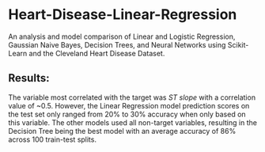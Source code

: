 # Heart-Disease-Linear-Regression

An analysis and model comparison of Linear and Logistic Regression, Gaussian Naive Bayes, Decision Trees, and Neural Networks using Scikit-Learn and the Cleveland Heart Disease Dataset.

## Results:

The variable most correlated with the target was *ST slope* with a correlation value of ~0.5.  However, the Linear Regression model prediction scores on the test set only ranged from 20% to 30% accuracy when only based on this variable.  The other models used all non-target variables, resulting in the Decision Tree being the best model with an average accuracy of 86% across 100 train-test splits.
